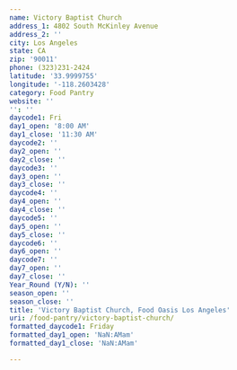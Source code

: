 ```yaml
---
name: Victory Baptist Church
address_1: 4802 South McKinley Avenue
address_2: ''
city: Los Angeles
state: CA
zip: '90011'
phone: (323)231-2424
latitude: '33.9999755'
longitude: '-118.2603428'
category: Food Pantry
website: ''
'': ''
daycode1: Fri
day1_open: '8:00 AM'
day1_close: '11:30 AM'
daycode2: ''
day2_open: ''
day2_close: ''
daycode3: ''
day3_open: ''
day3_close: ''
daycode4: ''
day4_open: ''
day4_close: ''
daycode5: ''
day5_open: ''
day5_close: ''
daycode6: ''
day6_open: ''
daycode7: ''
day7_open: ''
day7_close: ''
Year_Round (Y/N): ''
season_open: ''
season_close: ''
title: 'Victory Baptist Church, Food Oasis Los Angeles'
uri: /food-pantry/victory-baptist-church/
formatted_daycode1: Friday
formatted_day1_open: 'NaN:AMam'
formatted_day1_close: 'NaN:AMam'

---
```

